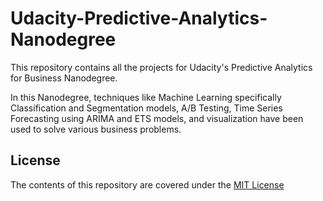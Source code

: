 # Udacity-Predictive-Analytics-Nanodegree
This repository contains all the projects for Udacity's Predictive Analytics for Business Nanodegree. 

In this Nanodegree, techniques like Machine Learning specifically Classification and Segmentation models, A/B Testing, Time Series Forecasting using ARIMA and ETS models, and visualization have been used to solve various business problems. 


## License 
The contents of this repository are covered under the [MIT License](https://github.com/ObinnaIheanachor/Udacity-Predictive-Analytics-Nanodegree/blob/master/LICENSE)
